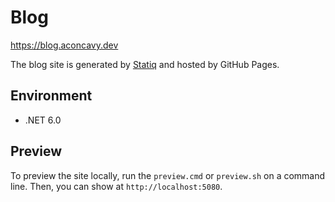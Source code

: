 # Blog

<https://blog.aconcavy.dev>

The blog site is generated by [Statiq](https://statiq.dev/) and hosted by GitHub Pages.

## Environment

- .NET 6.0

## Preview

To preview the site locally, run the `preview.cmd` or `preview.sh` on a command line.
Then, you can show at `http://localhost:5080`.
